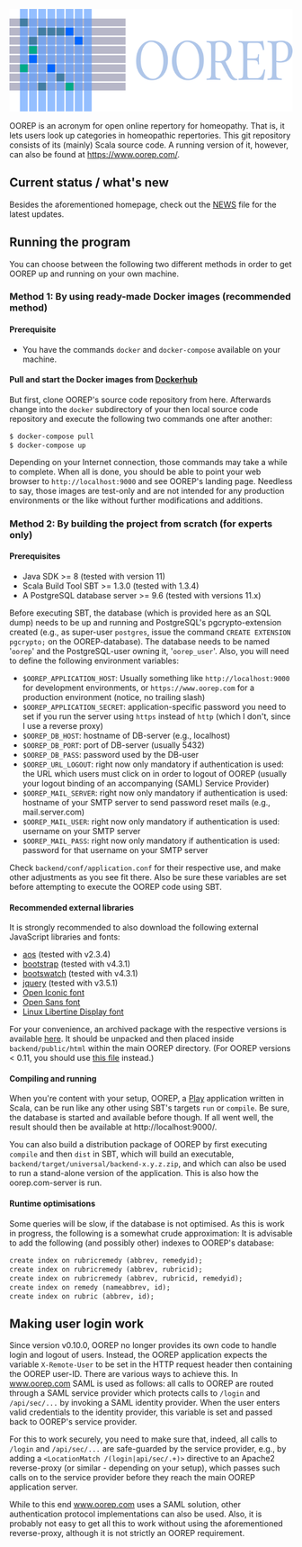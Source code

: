 ![Logo](doc/logo.png "OOREP")

OOREP is an acronym for open online repertory for homeopathy.  That is, it lets
users look up categories in homeopathic repertories.  This git repository
consists of its (mainly) Scala source code.  A running version of it, however,
can also be found at https://www.oorep.com/.

## Current status / what's new

Besides the aforementioned homepage, check out the [NEWS](NEWS) file for the
latest updates.

## Running the program

You can choose between the following two different methods in order to get OOREP
up and running on your own machine.

### Method 1: By using ready-made Docker images (recommended method)

#### Prerequisite

* You have the commands `docker` and `docker-compose` available on your machine.

#### Pull and start the Docker images from [Dockerhub](https://hub.docker.com/u/oorep)

But first, clone OOREP's source code repository from here. Afterwards change into
the `docker` subdirectory of your then local source code repository and execute the
following two commands one after another:
```
$ docker-compose pull
$ docker-compose up
```
Depending on your Internet connection, those commands may take a while to complete.
When all is done, you should be able to point your web browser to `http://localhost:9000`
and see OOREP's landing page. Needless to say, those images are test-only and are not
intended for any production environments or the like without further modifications
and additions.

### Method 2: By building the project from scratch (for experts only)

#### Prerequisites

* Java SDK >= 8 (tested with version 11)
* Scala Build Tool SBT >= 1.3.0 (tested with 1.3.4)
* A PostgreSQL database server >= 9.6 (tested with versions 11.x)

Before executing SBT, the database (which is provided here as an SQL dump) needs
to be up and running and PostgreSQL's pgcrypto-extension created (e.g., as
super-user `postgres`, issue the command `CREATE EXTENSION pgcrypto;` on the
OOREP-database). The database needs to be named '`oorep`' and the PostgreSQL-user
owning it, '`oorep_user`'. Also, you will need to define the following environment
variables:

* `$OOREP_APPLICATION_HOST`: Usually something like `http://localhost:9000`
  for development environments, or `https://www.oorep.com` for a production
  environment (notice, no trailing slash)
* `$OOREP_APPLICATION_SECRET`: application-specific password you need to set
  if you run the server using `https` instead of `http` (which I don't, since
  I use a reverse proxy)
* `$OOREP_DB_HOST`: hostname of DB-server (e.g., localhost)
* `$OOREP_DB_PORT`: port of DB-server (usually 5432)
* `$OOREP_DB_PASS`: password used by the DB-user
* `$OOREP_URL_LOGOUT`: right now only mandatory if authentication is used:
  the URL which users must click on in order to logout of OOREP (usually your
  logout binding of an accompanying (SAML) Service Provider)
* `$OOREP_MAIL_SERVER`: right now only mandatory if authentication is used:
  hostname of your SMTP server to send password reset mails (e.g., mail.server.com)
* `$OOREP_MAIL_USER`: right now only mandatory if authentication is used:
  username on your SMTP server
* `$OOREP_MAIL_PASS`: right now only mandatory if authentication is used:
  password for that username on your SMTP server

Check `backend/conf/application.conf` for their respective use, and make other
adjustments as you see fit there.  Also be sure these variables are set before
attempting to execute the OOREP code using SBT.

#### Recommended external libraries

It is strongly recommended to also download the following external JavaScript
libraries and fonts:

* [aos](https://github.com/michalsnik/aos) (tested with v2.3.4)
* [bootstrap](https://getbootstrap.com/) (tested with v4.3.1)
* [bootswatch](https://bootswatch.com/) (tested with v4.3.1)
* [jquery](https://jquery.com/) (tested with v3.5.1)
* [Open Iconic font](https://useiconic.com/open)
* [Open Sans font](https://fonts.google.com/specimen/Open+Sans)
* [Linux Libertine Display font](https://en.wikipedia.org/wiki/Linux_Libertine)

For your convenience, an archived package with the respective versions 
is available [here](http://pspace.org/a/third-party-v3.tar.gz).  It should
be unpacked and then placed inside `backend/public/html` within the main
OOREP directory. (For OOREP versions < 0.11, you should use
[this file](http://pspace.org/a/third-party.tar.gz)
instead.)

#### Compiling and running

When you're content with your setup, OOREP, a
[Play](https://www.playframework.com/) application written in Scala, can be run
like any other using SBT's targets `run` or `compile`.  Be sure, the database is
started and available before though. If all went well, the result should then be
available at http://localhost:9000/.

You can also build a distribution package of OOREP by first executing `compile`
and then `dist` in SBT, which will build an executable, 
`backend/target/universal/backend-x.y.z.zip`, and which can also be used to run
a stand-alone version of the application. This is also how the oorep.com-server
is run.

#### Runtime optimisations

Some queries will be slow, if the database is not optimised. As this is
work in progress, the following is a somewhat crude approximation: It is
advisable to add the following (and possibly other) indexes to OOREP's
database:

```
create index on rubricremedy (abbrev, remedyid);
create index on rubricremedy (abbrev, rubricid);
create index on rubricremedy (abbrev, rubricid, remedyid);
create index on remedy (nameabbrev, id);
create index on rubric (abbrev, id);
```

## Making user login work

Since version v0.10.0, OOREP no longer provides its own code to handle login and logout
of users. Instead, the OOREP application expects the variable `X-Remote-User` to be set
in the HTTP request header then containing the OOREP user-ID.  There are various ways to
achieve  this.  In www.oorep.com SAML is used as follows: all calls to OOREP are routed
through a SAML service provider which protects calls to `/login` and `/api/sec/...` by
invoking  a SAML identity provider. When the user enters valid  credentials to the
identity provider, this variable is set and passed back to OOREP's service provider.

For this to work securely, you need to make sure that, indeed, all calls to `/login` and
`/api/sec/...` are safe-guarded by the service provider, e.g., by adding a
`<LocationMatch /(login|api/sec/.+)>` directive to an Apache2 reverse-proxy (or similar - 
depending on your setup), which passes such calls on to the service provider before they
reach the main OOREP application server.

While to this end www.oorep.com uses a SAML solution, other authentication protocol
implementations can also be used. Also, it is probably not easy to get all this to work
without using the aforementioned reverse-proxy, although it is not strictly an OOREP
requirement.
